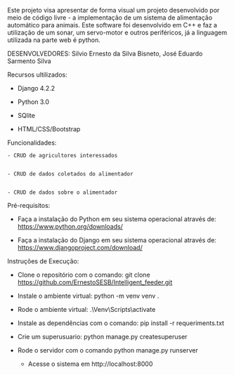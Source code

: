 Este projeto visa apresentar de forma visual um projeto desenvolvido por meio de código livre - a implementação de um sistema de alimentação automático para animais. Este software foi desenvolvido em C++ e faz a utilização de um sonar, um servo-motor e outros periféricos, já a linguagem utilizada na parte web é python.  






DESENVOLVEDORES: Silvio Ernesto da Silva Bisneto, José Eduardo Sarmento Silva



Recursos ultilizados:

  - Django 4.2.2


  - Python 3.0


  - SQlite


  - HTML/CSS/Bootstrap





Funcionalidades:


    - CRUD de agricultores interessados


    - CRUD de dados coletados do alimentador


    - CRUD de dados sobre o alimentador





 Pré-requisitos:


  - Faça a instalação do Python em seu sistema operacional através de: https://www.python.org/downloads/


  - Faça a instalação do Django em seu sistema operacional através de: https://www.djangoproject.com/download/




Instruções de Execução:


  - Clone o repositório com o comando: git clone https://github.com/ErnestoSESB/Intelligent_feeder.git


  - Instale o ambiente virtual: python -m venv venv .


  - Rode o ambiente virtual: .\Venv\Scripts\activate


  - Instale as dependências com o comando: pip install -r requeriments.txt


  - Crie um superusuario: python manage.py createsuperuser


  - Rode o servidor com o comando python manage.py runserver


    - Acesse o sistema em http://localhost:8000
